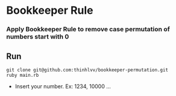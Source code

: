# Bookkeeper Rule

### Apply Bookkeeper Rule to remove case permutation of numbers start with 0

## Run
  ```
  git clone git@github.com:thinhlvv/bookkeeper-permutation.git
  ruby main.rb
  ```
  - Insert your number. Ex: 1234, 10000 ...
